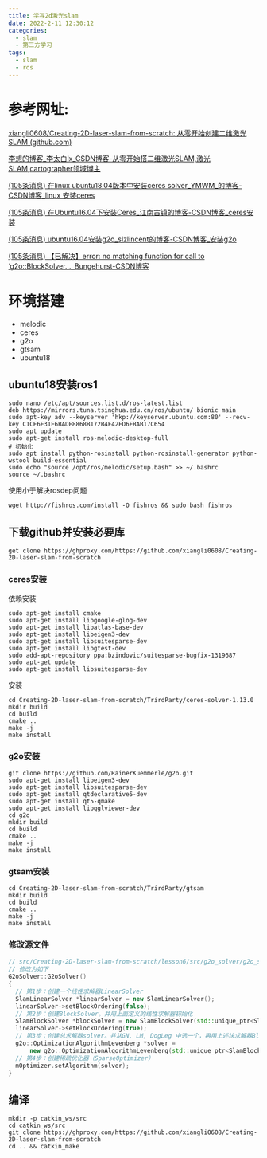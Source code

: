 ```yaml
---
title: 学写2d激光slam
date: 2022-2-11 12:30:12
categories:
  - slam
  - 第三方学习
tags:
  - slam
  - ros
---
```


# 参考网址:

  [xiangli0608/Creating-2D-laser-slam-from-scratch: 从零开始创建二维激光SLAM (github.com)](https://github.com/xiangli0608/Creating-2D-laser-slam-from-scratch) 

 [李想的博客_李太白lx_CSDN博客-从零开始搭二维激光SLAM,激光SLAM,cartographer领域博主](https://blog.csdn.net/tiancailx?spm=1011.2124.3001.5113) 

 [(105条消息) 在linux ubuntu18.04版本中安装ceres solver_YMWM_的博客-CSDN博客_linux 安装ceres](https://blog.csdn.net/YMWM_/article/details/101601345) 

 [(105条消息) 在Ubuntu16.04下安装Ceres_江南古镇的博客-CSDN博客_ceres安装](https://blog.csdn.net/jz1570551401/article/details/78207208?ops_request_misc=%7B%22request%5Fid%22%3A%22164456963316780269873261%22%2C%22scm%22%3A%2220140713.130102334..%22%7D&request_id=164456963316780269873261&biz_id=0&utm_medium=distribute.pc_search_result.none-task-blog-2~all~sobaiduend~default-3-78207208.pc_search_result_control_group&utm_term=安装ceres&spm=1018.2226.3001.4187) 

 [(105条消息) ubuntu16.04安装g2o_slzlincent的博客-CSDN博客_安装g2o](https://blog.csdn.net/slzlincent/article/details/86555166?ops_request_misc=%7B%22request%5Fid%22%3A%22164457025816780271978715%22%2C%22scm%22%3A%2220140713.130102334..%22%7D&request_id=164457025816780271978715&biz_id=0&utm_medium=distribute.pc_search_result.none-task-blog-2~all~top_positive~default-1-86555166.pc_search_result_control_group&utm_term=g2o安装&spm=1018.2226.3001.4187) 

 [(105条消息) 【已解决】error: no matching function for call to ‘g2o::BlockSolver..._Bungehurst-CSDN博客](https://blog.csdn.net/lun55423/article/details/109036995) 

# 环境搭建

- melodic
- ceres
- g2o
- gtsam
- ubuntu18

## ubuntu18安装ros1

```shell
sudo nano /etc/apt/sources.list.d/ros-latest.list
deb https://mirrors.tuna.tsinghua.edu.cn/ros/ubuntu/ bionic main
sudo apt-key adv --keyserver 'hkp://keyserver.ubuntu.com:80' --recv-key C1CF6E31E6BADE8868B172B4F42ED6FBAB17C654
sudo apt update
sudo apt-get install ros-melodic-desktop-full
# 初始化
sudo apt install python-rosinstall python-rosinstall-generator python-wstool build-essential
sudo echo "source /opt/ros/melodic/setup.bash" >> ~/.bashrc
source ~/.bashrc
```

使用小于解决rosdep问题

```shell
wget http://fishros.com/install -O fishros && sudo bash fishros
```

## 下载github并安装必要库

```shell
get clone https://ghproxy.com/https://github.com/xiangli0608/Creating-2D-laser-slam-from-scratch
```

### ceres安装

依赖安装

```shell
sudo apt-get install cmake
sudo apt-get install libgoogle-glog-dev
sudo apt-get install libatlas-base-dev
sudo apt-get install libeigen3-dev
sudo apt-get install libsuitesparse-dev
sudo apt-get install libgtest-dev
sudo add-apt-repository ppa:bzindovic/suitesparse-bugfix-1319687
sudo apt-get update
sudo apt-get install libsuitesparse-dev
```

安装

```shell
cd Creating-2D-laser-slam-from-scratch/TrirdParty/ceres-solver-1.13.0
mkdir build
cd build
cmake ..
make -j
make install
```

### g2o安装

```shell
git clone https://github.com/RainerKuemmerle/g2o.git
sudo apt-get install libeigen3-dev
sudo apt-get install libsuitesparse-dev
sudo apt-get install qtdeclarative5-dev
sudo apt-get install qt5-qmake
sudo apt-get install libqglviewer-dev
cd g2o
mkdir build
cd build
cmake ..
make -j
make install
```

### gtsam安装

```
cd Creating-2D-laser-slam-from-scratch/TrirdParty/gtsam
mkdir build
cd build
cmake ..
make -j
make install
```

### 修改源文件

```c++
// src/Creating-2D-laser-slam-from-scratch/lesson6/src/g2o_solver/g2o_solver.cc中
// 修改为如下
G2oSolver::G2oSolver()
{
  // 第1步：创建一个线性求解器LinearSolver
  SlamLinearSolver *linearSolver = new SlamLinearSolver();
  linearSolver->setBlockOrdering(false);
  // 第2步：创建BlockSolver。并用上面定义的线性求解器初始化
  SlamBlockSolver *blockSolver = new SlamBlockSolver(std::unique_ptr<SlamLinearSolver>(linearSolver));
  linearSolver->setBlockOrdering(true);
  // 第3步：创建总求解器solver。并从GN, LM, DogLeg 中选一个，再用上述块求解器BlockSolver初始化
  g2o::OptimizationAlgorithmLevenberg *solver =
      new g2o::OptimizationAlgorithmLevenberg(std::unique_ptr<SlamBlockSolver>(blockSolver));
  // 第4步：创建稀疏优化器（SparseOptimizer）
  mOptimizer.setAlgorithm(solver);
}


```

## 编译

```shell
mkdir -p catkin_ws/src
cd catkin_ws/src
git clone https://ghproxy.com/https://github.com/xiangli0608/Creating-2D-laser-slam-from-scratch
cd .. && catkin_make
```


